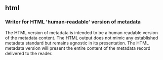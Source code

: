 
## html

### Writer for HTML 'human-readable' version of metadata

The HTML version of metadata is intended to be a human readable
version of the metadata content.  The HTML output does not mimic
any established metadata standard but remains agnostic in its
presentation.  The HTML metadata version will present the entire
content of the metadata record delivered to the reader.

